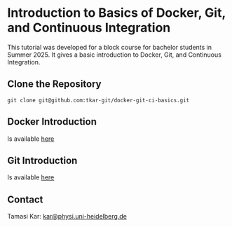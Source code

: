 # Introduction to Basics of Docker, Git, and Continuous Integration

This tutorial was developed for a block course for bachelor students in Summer 2025.
It gives a basic introduction to Docker, Git, and Continuous Integration.

## Clone the Repository
```
git clone git@github.com:tkar-git/docker-git-ci-basics.git
```

## Docker Introduction
Is available [here](docker/README.md)

## Git Introduction
Is available [here](git/README.md)

## Contact
Tamasi Kar: kar@physi.uni-heidelberg.de
